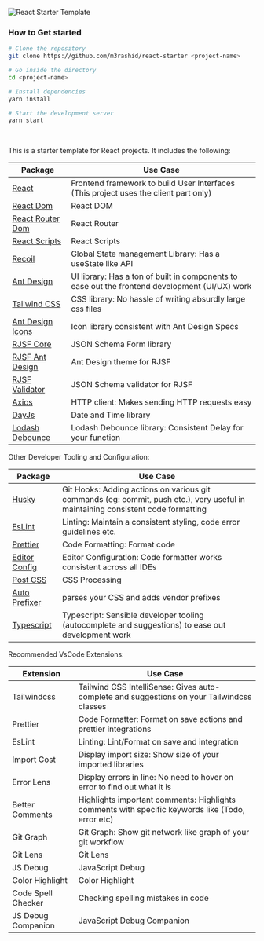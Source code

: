 ![React Starter Template](./public/banner.png)

### How to Get started

```sh
# Clone the repository
git clone https://github.com/m3rashid/react-starter <project-name>

# Go inside the directory
cd <project-name>

# Install dependencies
yarn install

# Start the development server
yarn start
```

<br />


This is a starter template for React projects. It includes the following:

| Package                                                                                   | Use Case                                                                                       |
| ----------------------------------------------------------------------------------------- | ---------------------------------------------------------------------------------------------- |
| [React](https://react.dev/)                                                               | Frontend framework to build User Interfaces (This project uses the client part only)           |
| [React Dom](https://react.dev/reference/react-dom/)                                       | React DOM                                                                                      |
| [React Router Dom](https://reactrouter.com/en/main)                                       | React Router                                                                                   |
| [React Scripts](https://www.npmjs.com/package/react-scripts/)                             | React Scripts                                                                                  |
| [Recoil](https://recoiljs.org/)                                                           | Global State management Library: Has a useState like API                                       |
| [Ant Design](https://ant.design/)                                                         | UI library: Has a ton of built in components to ease out the frontend development (UI/UX) work |
| [Tailwind CSS](https://tailwindcss.com/)                                                  | CSS library: No hassle of writing absurdly large css files                                     |
| [Ant Design Icons](https://ant.design/components/icon/)                                   | Icon library consistent with Ant Design Specs                                                  |
| [RJSF Core](https://rjsf-team.github.io/react-jsonschema-form/docs/)                      | JSON Schema Form library                                                                       |
| [RJSF Ant Design](https://rjsf-team.github.io/react-jsonschema-form/docs/usage/themes)    | Ant Design theme for RJSF                                                                      |
| [RJSF Validator](https://rjsf-team.github.io/react-jsonschema-form/docs/usage/validation) | JSON Schema validator for RJSF                                                                 |
| [Axios](https://axios-http.com/docs/intro)                                                | HTTP client: Makes sending HTTP requests easy                                                  |
| [DayJs](https://day.js.org/)                                                              | Date and Time library                                                                          |
| [Lodash Debounce](https://www.npmjs.com/package/lodash.debounce)                          | Lodash Debounce library: Consistent Delay for your function                                    |

Other Developer Tooling and Configuration:

| Package                                          | Use Case                                                                                                                         |
| ------------------------------------------------ | -------------------------------------------------------------------------------------------------------------------------------- |
| [Husky](https://typicode.github.io/husky/)       | Git Hooks: Adding actions on various git commands (eg: commit, push etc.), very useful in maintaining consistent code formatting |
| [EsLint](https://eslint.org/)                    | Linting: Maintain a consistent styling, code error guidelines etc.                                                               |
| [Prettier](https://prettier.io/)                 | Code Formatting: Format code                                                                                                     |
| [Editor Config](https://editorconfig.org/)       | Editor Configuration: Code formatter works consistent across all IDEs                                                            |
| [Post CSS](https://postcss.org/)                 | CSS Processing                                                                                                                   |
| [Auto Prefixer](https://autoprefixer.github.io/) | parses your CSS and adds vendor prefixes                                                                                         |
| [Typescript](https://www.typescriptlang.org/)    | Typescript: Sensible developer tooling (autocomplete and suggestions) to ease out development work                               |

Recommended VsCode Extensions:

| Extension          | Use Case                                                                                         |
| ------------------ | ------------------------------------------------------------------------------------------------ |
| Tailwindcss        | Tailwind CSS IntelliSense: Gives auto-complete and suggestions on your Tailwindcss classes       |
| Prettier           | Code Formatter: Format on save actions and prettier integrations                                 |
| EsLint             | Linting: Lint/Format on save and integration                                                     |
| Import Cost        | Display import size: Show size of your imported libraries                                        |
| Error Lens         | Display errors in line: No need to hover on error to find out what it is                         |
| Better Comments    | Highlights important comments: Highlights comments with specific keywords like (Todo, error etc) |
| Git Graph          | Git Graph: Show git network like graph of your git workflow                                      |
| Git Lens           | Git Lens                                                                                         |
| JS Debug           | JavaScript Debug                                                                                 |
| Color Highlight    | Color Highlight                                                                                  |
| Code Spell Checker | Checking spelling mistakes in code                                                               |
| JS Debug Companion | JavaScript Debug Companion                                                                       |
